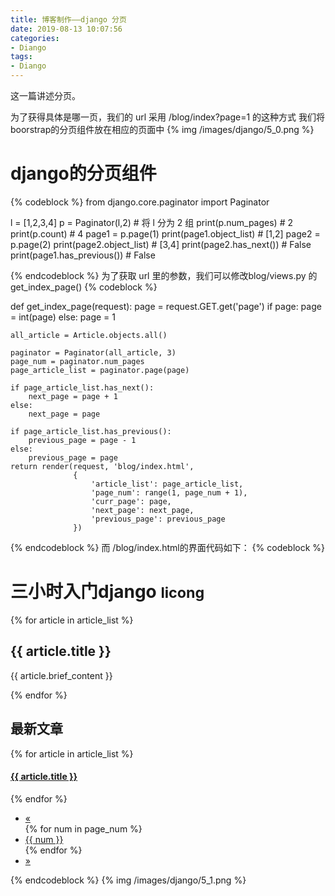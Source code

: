 ```yaml
---
title: 博客制作——django 分页
date: 2019-08-13 10:07:56
categories:
- Diango
tags:
- Diango
---
```

这一篇讲述分页。
<!-- more -->
为了获得具体是哪一页，我们的 url 采用 /blog/index?page=1 的这种方式
我们将boorstrap的分页组件放在相应的页面中
{% img /images/django/5_0.png %}
# django的分页组件
{% codeblock %}
from django.core.paginator import Paginator

l = [1,2,3,4]
p = Paginator(l,2) # 将 l 分为 2 组
print(p.num_pages)
	# 2
print(p.count)
	# 4
page1 = p.page(1)
print(page1.object_list)
	# [1,2]
page2 = p.page(2)
print(page2.object_list)
	# [3,4]
print(page2.has_next())
	# False
print(page1.has_previous())
	# False

{% endcodeblock %}
为了获取 url 里的参数，我们可以修改blog/views.py 的 get_index_page()
{% codeblock %}

def get_index_page(request):
    page = request.GET.get('page')
    if page:
        page = int(page)
    else:
        page = 1

    all_article = Article.objects.all()

    paginator = Paginator(all_article, 3)
    page_num = paginator.num_pages
    page_article_list = paginator.page(page)

    if page_article_list.has_next():
        next_page = page + 1
    else:
        next_page = page

    if page_article_list.has_previous():
        previous_page = page - 1
    else:
        previous_page = page
    return render(request, 'blog/index.html',
                  {
                      'article_list': page_article_list,
                      'page_num': range(1, page_num + 1),
                      'curr_page': page,
                      'next_page': next_page,
                      'previous_page': previous_page
                  })

{% endcodeblock %}
而 /blog/index.html的界面代码如下：
{% codeblock %}

<!DOCTYPE html>
<html lang="en">
<head>
    <meta charset="UTF-8">
    <title>这是一个测试</title>
    <!-- 最新版本的 Bootstrap 核心 CSS 文件 -->
    <link rel="stylesheet" href="https://cdn.jsdelivr.net/npm/bootstrap@3.3.7/dist/css/bootstrap.min.css"
          integrity="sha384-BVYiiSIFeK1dGmJRAkycuHAHRg32OmUcww7on3RYdg4Va+PmSTsz/K68vbdEjh4u" crossorigin="anonymous">
    <!-- 最新的 Bootstrap 核心 JavaScript 文件 -->
    <script src="https://cdn.jsdelivr.net/npm/bootstrap@3.3.7/dist/js/bootstrap.min.js"
            integrity="sha384-Tc5IQib027qvyjSMfHjOMaLkfuWVxZxUPnCJA7l2mCWNIpG9mGCD8wGNIcPD7Txa"
            crossorigin="anonymous"></script>
</head>
<body>
<div class="container page-header">
    <h1>三小时入门django
        <small>licong</small>
    </h1>
</div>
<div class="container panel-body">
    <div class="col-md-9" role="main">
        <div class="body-main">
            {% for article in article_list %}
                <div>
                    <h2>{{ article.title }}</h2>
                    <p>
                        {{ article.brief_content }}
                    </p>
                </div>
            {% endfor %}
        </div>
    </div>
    <div class="col-md-3" role="complementary">
        <div>
            <h2>最新文章</h2>
            {% for article in article_list %}
                <h4><a href="#">{{ article.title }}</a></h4>
            {% endfor %}
        </div>
    </div>
    <div>
        <nav aria-label="Page navigation">
            <ul class="pagination">
                <li>
                    <a href="/blog/index?page = {{ previous_page }}" aria-label="Previous">
                        <span aria-hidden="true">&laquo;</span>
                    </a>
                </li>
                {% for num in page_num %}
                    <li><a href="/blog/index?page={{ num }}">{{ num }}</a></li>
                {% endfor %}
                <li>
                    <a href="/blog/index?page = {{ next_page }}" aria-label="Next">
                        <span aria-hidden="true">&raquo;</span>
                    </a>
                </li>
            </ul>
        </nav>
    </div>
</div>
</body>
</html>
{% endcodeblock %}
{% img /images/django/5_1.png %}












